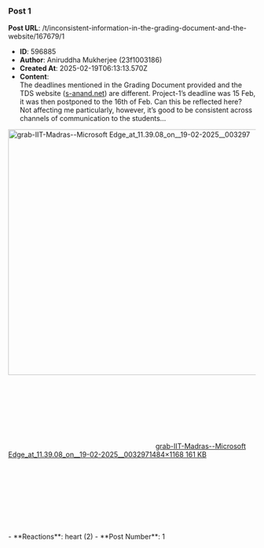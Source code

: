 ### Post 1
**Post URL**: /t/inconsistent-information-in-the-grading-document-and-the-website/167679/1
- **ID**: 596885
- **Author**: Aniruddha Mukherjee (23f1003186)
- **Created At**: 2025-02-19T06:13:13.570Z
- **Content**:  
  The deadlines mentioned in the Grading Document provided and the TDS website (<a href="http://s-anand.net" rel="noopener nofollow ugc">s-anand.net</a>) are different. Project-1’s deadline was 15 Feb, it was then postponed to the 16th of Feb. Can this be reflected here?<br>
Not affecting me particularly, however, it’s good to be consistent across channels of communication to the students…
<div class="lightbox-wrapper"><a class="lightbox" href="https://europe1.discourse-cdn.com/flex013/uploads/iitm/original/3X/d/6/d6f1b7044757c29a9ff64c6d9f38afcb1829c308.png" data-download-href="/uploads/short-url/uFu382S2l0tDin8oNSIKObrDuZO.png?dl=1" title="grab-IIT-Madras--Microsoft Edge_at_11.39.08_on__19-02-2025__003297" rel="noopener nofollow ugc"><img src="https://europe1.discourse-cdn.com/flex013/uploads/iitm/optimized/3X/d/6/d6f1b7044757c29a9ff64c6d9f38afcb1829c308_2_635x500.png" alt="grab-IIT-Madras--Microsoft Edge_at_11.39.08_on__19-02-2025__003297" data-base62-sha1="uFu382S2l0tDin8oNSIKObrDuZO" width="635" height="500" srcset="https://europe1.discourse-cdn.com/flex013/uploads/iitm/optimized/3X/d/6/d6f1b7044757c29a9ff64c6d9f38afcb1829c308_2_635x500.png, https://europe1.discourse-cdn.com/flex013/uploads/iitm/optimized/3X/d/6/d6f1b7044757c29a9ff64c6d9f38afcb1829c308_2_952x750.png 1.5x, https://europe1.discourse-cdn.com/flex013/uploads/iitm/optimized/3X/d/6/d6f1b7044757c29a9ff64c6d9f38afcb1829c308_2_1270x1000.png 2x" data-dominant-color="EAEAEF"><div class="meta"><svg class="fa d-icon d-icon-far-image svg-icon" aria-hidden="true"><use href="#far-image"></use></svg><span class="filename">grab-IIT-Madras--Microsoft Edge_at_11.39.08_on__19-02-2025__003297</span><span class="informations">1484×1168 161 KB</span><svg class="fa d-icon d-icon-discourse-expand svg-icon" aria-hidden="true"><use href="#discourse-expand"></use></svg></div></a></div>
- **Reactions**: heart (2)
- **Post Number**: 1

